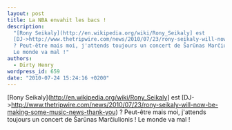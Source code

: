 ```yaml
---
layout: post
title: La NBA envahit les bacs !
description:
  "[Rony Seikaly](http://en.wikipedia.org/wiki/Rony_Seikaly] est
  [DJ->http://www.thetripwire.com/news/2010/07/23/rony-seikaly-will-now-be-making-some-music-news-thank-you)
  ? Peut-être mais moi, j'attends toujours un concert de Šarūnas Marčiulionis !
  Le monde va mal !"
authors:
  - Dirty Henry
wordpress_id: 659
date: "2010-07-24 15:24:16 +0200"
---
```


[Rony Seikaly](http://en.wikipedia.org/wiki/Rony_Seikaly] est
[DJ->http://www.thetripwire.com/news/2010/07/23/rony-seikaly-will-now-be-making-some-music-news-thank-you)
? Peut-être mais moi, j'attends toujours un concert de Šarūnas Marčiulionis ! Le
monde va mal !
